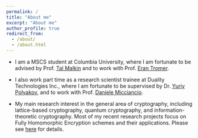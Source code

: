 ```yaml
---
permalink: /
title: "About me"
excerpt: "About me"
author_profile: true
redirect_from: 
  - /about/
  - /about.html
---
```


- I am a MSCS student at Columbia University, where I am fortunate to be advised by Prof. [Tal Malkin](http://www.cs.columbia.edu/~tal/) and to work with Prof. [Eran Tromer](https://www.tau.ac.il/~tromer/).

- I also work part time as a research scientist trainee at Duality Technologies Inc., where I am fortunate to be supervised by Dr. [Yuriy Polyakov](https://ypolyakov.gitlab.io/), and to work with Prof. [Daniele Micciancio](https://cseweb.ucsd.edu/~daniele/).

- My main research interest in the general area of cryptography, including lattice-based cryptography, quantum cryptography, and information-theoretic cryptography. Most of my recent research projects focus on Fully Homomorphic Encryption schemes and their applications. Please see [here](https://zeyuthomasliu.github.io/publications/) for details.